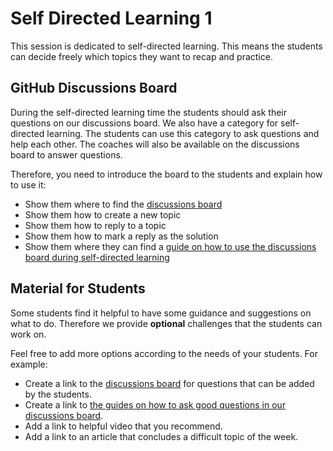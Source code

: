 # Self Directed Learning 1

This session is dedicated to self-directed learning. This means the students can decide freely which topics they want to recap and practice.

## GitHub Discussions Board

During the self-directed learning time the students should ask their questions on our discussions board. We also have a category for self-directed learning. The students can use this category to ask questions and help each other. The coaches will also be available on the discussions board to answer questions.

Therefore, you need to introduce the board to the students and explain how to use it:

- Show them where to find the [discussions board](https://github.com/orgs/neuefische/discussions/categories/web-self-directed-learning)
- Show them how to create a new topic
- Show them how to reply to a topic
- Show them how to mark a reply as the solution
- Show them where they can find a [guide on how to use the discussions board during self-directed learning](https://github.com/neuefische/questions/wiki)

## Material for Students

Some students find it helpful to have some guidance and suggestions on what to do. Therefore we provide **optional** challenges that the students can work on.

Feel free to add more options according to the needs of your students.
For example:

- Create a link to the [discussions board](https://github.com/orgs/neuefische/discussions/categories/web-self-directed-learning) for questions that can be added by the students.
- Create a link to [the guides on how to ask good questions in our discussions board](https://github.com/neuefische/questions/wiki).
- Add a link to helpful video that you recommend.
- Add a link to an article that concludes a difficult topic of the week.
